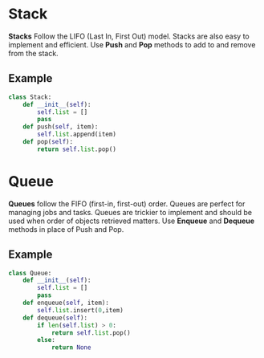 # Stack

**Stacks** Follow the LIFO (Last In, First Out) model. Stacks are also easy to implement and efficient. Use **Push** and **Pop** methods to add to and remove from the stack.

## Example
```py
class Stack:
    def __init__(self):
        self.list = []
        pass
    def push(self, item):
        self.list.append(item)
    def pop(self):
        return self.list.pop()
```

# Queue

**Queues** follow the FIFO (first-in, first-out) order. Queues are perfect for managing jobs and tasks. Queues are trickier to implement and should be used when order of objects retrieved matters. Use **Enqueue** and **Dequeue** methods in place of Push and Pop.

## Example

```py
class Queue:
    def __init__(self):
        self.list = []
        pass
    def enqueue(self, item):
        self.list.insert(0,item)
    def dequeue(self):
        if len(self.list) > 0:
            return self.list.pop()
        else:
            return None
```